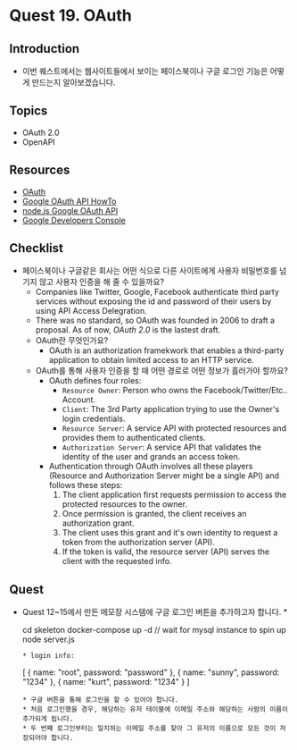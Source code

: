 # Quest 19. OAuth


## Introduction
* 이번 퀘스트에서는 웹사이트들에서 보이는 페이스북이나 구글 로그인 기능은 어떻게 만드는지 알아보겠습니다.

## Topics
* OAuth 2.0
* OpenAPI

## Resources
* [OAuth](https://en.wikipedia.org/wiki/OAuth)
* [Google OAuth API HowTo](https://developers.google.com/identity/protocols/OAuth2)
* [node.js Google OAuth API](https://github.com/google/google-api-nodejs-client/)
* [Google Developers Console](https://console.developers.google.com)

## Checklist
* 페이스북이나 구글같은 회사는 어떤 식으로 다른 사이트에게 사용자 비밀번호를 넘기지 않고 사용자 인증을 해 줄 수 있을까요?
  * Companies like Twitter, Google, Facebook authenticate third party services without exposing the id and password of their users by using API Access Delegration.
  * There was no standard, so OAuth was founded in 2006 to draft a proposal. As of now, *OAuth 2.0* is the lastest draft.
  * OAuth란 무엇인가요?
    * OAuth is an authorization framekwork that enables a third-party application to obtain limited access to an HTTP service.
  * OAuth를 통해 사용자 인증을 할 때 어떤 경로로 어떤 정보가 흘러가야 할까요?
    * OAuth defines four roles:
      * `Resource Owner`: Person who owns the Facebook/Twitter/Etc.. Account.
      * `Client`: The 3rd Party application trying to use the Owner's login credentials.
      * `Resource Server`: A service API with protected resources and provides them to authenticated clients.
      * `Authorization Server`: A service API that validates the identity of the user and grands an access token.
    * Authentication through OAuth involves all these players (Resource and Authorization Server might be a single API) and follows these steps:
      1. The client application first requests permission to access the protected resources to the owner. 
      2. Once permission is granted, the client receives an authorization grant.
      3. The client uses this grant and it's own identity to request a token from the authorization server (API). 
      4. If the token is valid, the resource server (API) serves the client with the requested info.

## Quest
* Quest 12~15에서 만든 메모장 시스템에 구글 로그인 버튼을 추가하고자 합니다.
  *  
  
    cd skeleton
    docker-compose up -d
    // wait for mysql instance to spin up
    node server.js
    ```
    * login info:
    ```
    [
      {
        name: "root",
        password: "password"
      },
      {
        name: "sunny",
        password: "1234"
      },
      {
        name: "kurt",
        password: "1234"
      }
    ]

    ```
  * 구글 버튼을 통해 로그인을 할 수 있어야 합니다.
    * 처음 로그인했을 경우, 해당하는 유저 테이블에 이메일 주소와 해당하는 사람의 이름이 추가되게 됩니다.
    * 두 번째 로그인부터는 일치하는 이메일 주소를 찾아 그 유저의 이름으로 모든 것이 저장되어야 합니다.
